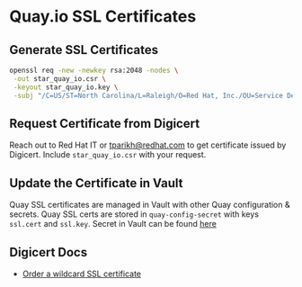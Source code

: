 # Quay.io SSL Certificates

## Generate SSL Certificates

```sh
openssl req -new -newkey rsa:2048 -nodes \
 -out star_quay_io.csr \
 -keyout star_quay_io.key \
 -subj "/C=US/ST=North Carolina/L=Raleigh/O=Red Hat, Inc./OU=Service Delivery/CN=*.quay.io"
```

## Request Certificate from Digicert

Reach out to Red Hat IT or tparikh@redhat.com to get certificate issued by Digicert. Include  `star_quay_io.csr` with your request.

## Update the Certificate in Vault

Quay SSL certificates are managed in Vault with other Quay configuration & secrets. Quay SSL certs are stored in `quay-config-secret` with keys `ssl.cert` and `ssl.key`. Secret in Vault can be found [here](quayio.md#updating-secret-in-vault)

## Digicert Docs

- [Order a wildcard SSL certificate](https://docs.digicert.com/manage-certificates/order-your-ssl-certificates/order-wildcard-ssl-certificate/)

